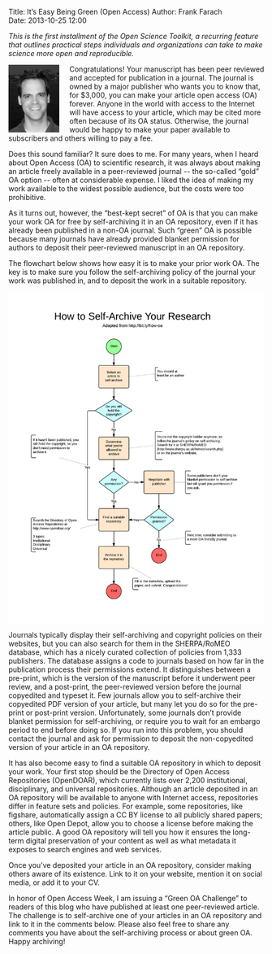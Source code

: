 Title: It’s Easy Being Green (Open Access)
Author: Frank Farach  
Date: 2013-10-25 12:00

*This is the first installment of the Open Science Toolkit, a recurring
feature that outlines practical steps individuals and organizations can
take to make science more open and reproducible.*

<img src="/images/FrankFarachHeadshotBWSmall.jpg" alt="Photo of Frank
Farach" align="left" style="padding-right: 20px;" width="100px">

Congratulations! Your manuscript has been peer reviewed and accepted for
publication in a journal. The journal is owned by a major publisher who
wants you to know that, for $3,000, you can make your article open
access (OA) forever. Anyone in the world with access to the Internet
will have access to your article, which may be cited more often because
of its OA status. Otherwise, the journal would be happy to make your
paper available to subscribers and others willing to pay a fee.

Does this sound familiar? It sure does to me. For many years, when I
heard about Open Access (OA) to scientific research, it was always about
making an article freely available in a peer-reviewed journal -- the
so-called “gold” OA option -- often at considerable expense. I liked the
idea of making my work available to the widest possible audience, but
the costs were too prohibitive.

As it turns out, however, the “best-kept secret” of OA is that you can
make your work OA for free by self-archiving it in an OA repository,
even if it has already been published in a non-OA journal. Such “green”
OA is possible because many journals have already provided blanket
permission for authors to deposit their peer-reviewed manuscript in an
OA repository.

The flowchart below shows how easy it is to make your prior work OA. The
key is to make sure you follow the self-archiving policy of the journal
your work was published in, and to deposit the work in a suitable
repository.  

<img src="/images/GreenOASmall.png" alt="Flowchart showing how to
archive your research" align="center">

Journals typically display their self-archiving and copyright policies
on their websites, but you can also search for them in the SHERPA/RoMEO
database, which has a nicely curated collection of policies from 1,333
publishers.  The database assigns a code to journals based on how far in
the publication process their permissions extend.  It distinguishes
between a pre-print, which is the version of the manuscript before it
underwent peer review, and a post-print, the peer-reviewed version
before the journal copyedited and typeset it. Few journals allow you to
self-archive their copyedited PDF version of your article, but many let
you do so for the pre-print or post-print version. Unfortunately, some
journals don’t provide blanket permission for self-archiving, or require
you to wait for an embargo period to end before doing so. If you run
into this problem, you should contact the journal and ask for permission
to deposit the non-copyedited version of your article in an OA
repository.

It has also become easy to find a suitable OA repository in which to
deposit your work. Your first stop should be the Directory of Open
Access Repositories (OpenDOAR), which currently lists over 2,200
institutional, disciplinary, and universal repositories. Although an
article deposited in an OA repository will be available to anyone with
Internet access, repositories differ in feature sets and policies. For
example, some repositories, like figshare, automatically assign a CC BY
license to all publicly shared papers; others, like Open Depot, allow
you to choose a license before making the article public. A good OA
repository will tell you how it ensures the long-term digital
preservation of your content as well as what metadata it exposes to
search engines and web services.

Once you’ve deposited your article in an OA repository, consider making
others aware of its existence. Link to it on your website, mention it on
social media, or add it to your CV.

In honor of Open Access Week, I am issuing a “Green OA Challenge” to
readers of this blog who have published at least one peer-reviewed
article. The challenge is to self-archive one of your articles in an OA
repository and link to it in the comments below. Please also feel free
to share any comments you have about the self-archiving process or about
green OA. Happy archiving!
